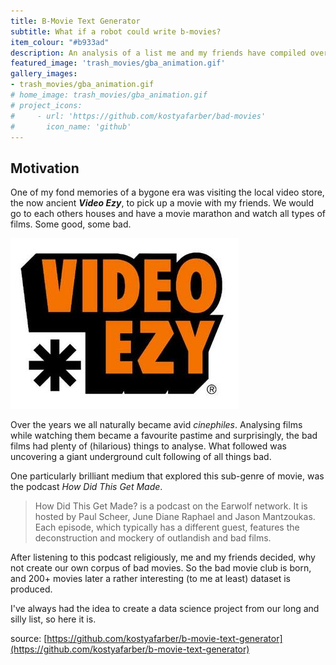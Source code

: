 ```yaml
---
title: B-Movie Text Generator
subtitle: What if a robot could write b-movies?
item_colour: "#b933ad"
description: An analysis of a list me and my friends have compiled over the years whilst watching films that we considered so bad they were good. Suffice to say, not all of them where as funny as we thought. I decided to dig deeper and find out if artificial intelligence could match these great writers.
featured_image: 'trash_movies/gba_animation.gif'
gallery_images:
- trash_movies/gba_animation.gif
# home_image: trash_movies/gba_animation.gif
# project_icons:
#     - url: 'https://github.com/kostyafarber/bad-movies'
#       icon_name: 'github'
---
```


## Motivation

One of my fond memories of a bygone era was visiting the local video store, the now ancient ***Video Ezy***, to pick up a movie with my friends. We would go
to each others houses and have a movie marathon and watch all types of films. Some good, some bad.

![Video Ezy](../images/projects/trash_movies/videoezy.jpg)

Over the years we all naturally became avid *cinephiles*. Analysing films while watching them became a favourite pastime and
surprisingly, the bad films had plenty of (hilarious) things to analyse. What followed was uncovering a giant underground cult following of all things
bad.

One particularly brilliant medium that explored this sub-genre of movie, was the podcast *How Did This Get Made*.

> How Did This Get Made? is a podcast on the Earwolf network. It is hosted by Paul Scheer, June Diane Raphael and Jason Mantzoukas. Each episode, which typically has a different guest, features the deconstruction and mockery of outlandish and bad films.

After listening to this podcast religiously, me and my friends decided, why not create our own corpus of bad movies. So the bad
movie club is born, and 200+ movies later a rather interesting (to me at least) dataset is produced.

I've always had the idea to create a data science project from our long and silly list, so here it is.

source: [https://github.com/kostyafarber/b-movie-text-generator](https://github.com/kostyafarber/b-movie-text-generator)